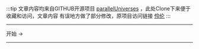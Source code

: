 

:::tip
文章内容均来自GITHUB开源项目 [parallelUniverses](https://github.com/duowangwill/parallelUniverses) ，此处Clone下来便于收藏和访问，文章内容
有误地方做了部分修改，原项目访问链接 [伶伦](https://duowangwill.github.io/parallelUniverses/)
:::



---
<p class="action">

<router-link  class="nav-link action-button" to="/interview/">开始 →</router-link>

</p>
 
---
